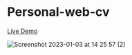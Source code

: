 # Personal-web-cv

<a href="http://gundo.ml">Live Demo</a>

![Screenshot 2023-01-03 at 14 25 57 (2)](https://user-images.githubusercontent.com/13138647/210357381-f8459921-be8c-474e-a17f-ddacfe332852.png)
